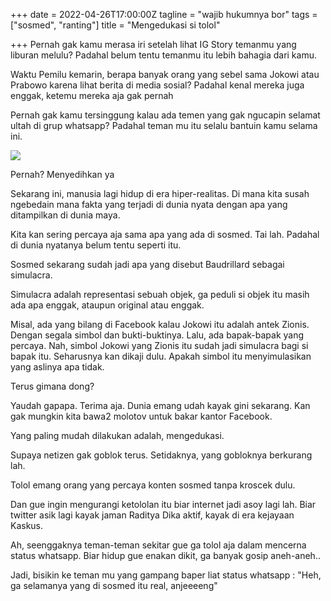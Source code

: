 +++
date = 2022-04-26T17:00:00Z
tagline = "wajib hukumnya bor"
tags = ["sosmed", "ranting"]
title = "Mengedukasi si tolol"

+++
Pernah gak kamu merasa iri setelah lihat IG Story temanmu yang liburan melulu? Padahal belum tentu temanmu itu lebih bahagia dari kamu.

Waktu Pemilu kemarin, berapa banyak orang yang sebel sama Jokowi atau Prabowo karena lihat berita di media sosial? Padahal kenal mereka juga enggak, ketemu mereka aja gak pernah

Pernah gak kamu tersinggung kalau ada temen yang gak ngucapin selamat ultah di grup whatsapp? Padahal teman mu itu selalu bantuin kamu selama ini.

![](http://vignette4.wikia.nocookie.net/inception/images/2/2a/Lucid_dreaming.png)

Pernah? Menyedihkan ya

Sekarang ini, manusia lagi hidup di era hiper-realitas. Di mana kita susah ngebedain mana fakta yang terjadi di dunia nyata dengan apa yang ditampilkan di dunia maya.

Kita kan sering percaya aja sama apa yang ada di sosmed. Tai lah. Padahal di dunia nyatanya belum tentu seperti itu.

Sosmed sekarang sudah jadi apa yang disebut Baudrillard sebagai simulacra.

Simulacra adalah representasi sebuah objek, ga peduli si objek itu masih ada apa enggak, ataupun original atau enggak.

Misal, ada yang bilang di Facebook kalau Jokowi itu adalah antek Zionis. Dengan segala simbol dan bukti-buktinya. Lalu, ada bapak-bapak yang percaya. Nah, simbol Jokowi yang Zionis itu sudah jadi simulacra bagi si bapak itu. Seharusnya kan dikaji dulu. Apakah simbol itu menyimulasikan yang aslinya apa tidak.

Terus gimana dong?

Yaudah gapapa. Terima aja. Dunia emang udah kayak gini sekarang. Kan gak mungkin kita bawa2 molotov untuk bakar kantor Facebook.

Yang paling mudah dilakukan adalah, mengedukasi.

Supaya netizen gak goblok terus. Setidaknya, yang gobloknya berkurang lah.

Tolol emang orang yang percaya konten sosmed tanpa kroscek dulu.

Dan gue ingin mengurangi ketololan itu biar internet jadi asoy lagi lah. Biar twitter asik lagi kayak jaman Raditya Dika aktif, kayak di era kejayaan Kaskus.

Ah, seenggaknya teman-teman sekitar gue ga tolol aja dalam mencerna status whatsapp. Biar hidup gue enakan dikit, ga banyak gosip aneh-aneh..

Jadi, bisikin ke teman mu yang gampang baper liat status whatsapp : "Heh, ga selamanya yang di sosmed itu real, anjeeeeng"